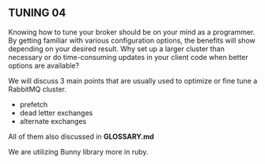 ## TUNING 04
Knowing how to tune your broker should be on your mind as a programmer. By getting familiar with various configuration options, the benefits will show depending on your desired result. Why set up a larger cluster than necessary or do time-consuming updates in your client code when better options are available?

We will discuss 3 main points that are usually used to optimize or fine tune a RabbitMQ cluster. 

- prefetch
- dead letter exchanges 
- alternate exchanges

All of them also discussed in **GLOSSARY.md**

We are utilizing Bunny library more in ruby.
